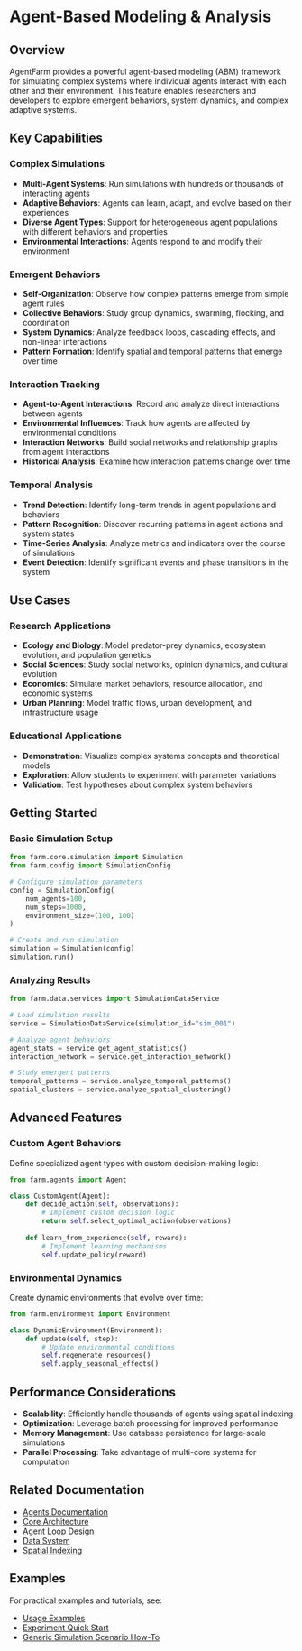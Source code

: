 # Agent-Based Modeling & Analysis

## Overview

AgentFarm provides a powerful agent-based modeling (ABM) framework for simulating complex systems where individual agents interact with each other and their environment. This feature enables researchers and developers to explore emergent behaviors, system dynamics, and complex adaptive systems.

## Key Capabilities

### Complex Simulations
- **Multi-Agent Systems**: Run simulations with hundreds or thousands of interacting agents
- **Adaptive Behaviors**: Agents can learn, adapt, and evolve based on their experiences
- **Diverse Agent Types**: Support for heterogeneous agent populations with different behaviors and properties
- **Environmental Interactions**: Agents respond to and modify their environment

### Emergent Behaviors
- **Self-Organization**: Observe how complex patterns emerge from simple agent rules
- **Collective Behaviors**: Study group dynamics, swarming, flocking, and coordination
- **System Dynamics**: Analyze feedback loops, cascading effects, and non-linear interactions
- **Pattern Formation**: Identify spatial and temporal patterns that emerge over time

### Interaction Tracking
- **Agent-to-Agent Interactions**: Record and analyze direct interactions between agents
- **Environmental Influences**: Track how agents are affected by environmental conditions
- **Interaction Networks**: Build social networks and relationship graphs from agent interactions
- **Historical Analysis**: Examine how interaction patterns change over time

### Temporal Analysis
- **Trend Detection**: Identify long-term trends in agent populations and behaviors
- **Pattern Recognition**: Discover recurring patterns in agent actions and system states
- **Time-Series Analysis**: Analyze metrics and indicators over the course of simulations
- **Event Detection**: Identify significant events and phase transitions in the system

## Use Cases

### Research Applications
- **Ecology and Biology**: Model predator-prey dynamics, ecosystem evolution, and population genetics
- **Social Sciences**: Study social networks, opinion dynamics, and cultural evolution
- **Economics**: Simulate market behaviors, resource allocation, and economic systems
- **Urban Planning**: Model traffic flows, urban development, and infrastructure usage

### Educational Applications
- **Demonstration**: Visualize complex systems concepts and theoretical models
- **Exploration**: Allow students to experiment with parameter variations
- **Validation**: Test hypotheses about complex system behaviors

## Getting Started

### Basic Simulation Setup

```python
from farm.core.simulation import Simulation
from farm.config import SimulationConfig

# Configure simulation parameters
config = SimulationConfig(
    num_agents=100,
    num_steps=1000,
    environment_size=(100, 100)
)

# Create and run simulation
simulation = Simulation(config)
simulation.run()
```

### Analyzing Results

```python
from farm.data.services import SimulationDataService

# Load simulation results
service = SimulationDataService(simulation_id="sim_001")

# Analyze agent behaviors
agent_stats = service.get_agent_statistics()
interaction_network = service.get_interaction_network()

# Study emergent patterns
temporal_patterns = service.analyze_temporal_patterns()
spatial_clusters = service.analyze_spatial_clustering()
```

## Advanced Features

### Custom Agent Behaviors
Define specialized agent types with custom decision-making logic:

```python
from farm.agents import Agent

class CustomAgent(Agent):
    def decide_action(self, observations):
        # Implement custom decision logic
        return self.select_optimal_action(observations)
    
    def learn_from_experience(self, reward):
        # Implement learning mechanisms
        self.update_policy(reward)
```

### Environmental Dynamics
Create dynamic environments that evolve over time:

```python
from farm.environment import Environment

class DynamicEnvironment(Environment):
    def update(self, step):
        # Update environmental conditions
        self.regenerate_resources()
        self.apply_seasonal_effects()
```

## Performance Considerations

- **Scalability**: Efficiently handle thousands of agents using spatial indexing
- **Optimization**: Leverage batch processing for improved performance
- **Memory Management**: Use database persistence for large-scale simulations
- **Parallel Processing**: Take advantage of multi-core systems for computation

## Related Documentation

- [Agents Documentation](../agents.md)
- [Core Architecture](../core_architecture.md)
- [Agent Loop Design](../design/agent_loop.md)
- [Data System](./data-system.md)
- [Spatial Indexing](./spatial-indexing.md)

## Examples

For practical examples and tutorials, see:
- [Usage Examples](../usage_examples.md)
- [Experiment Quick Start](../ExperimentQuickStart.md)
- [Generic Simulation Scenario How-To](../generic_simulation_scenario_howto.md)
